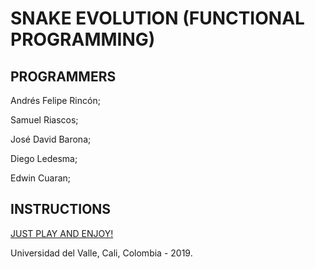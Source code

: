 # SNAKE EVOLUTION (FUNCTIONAL PROGRAMMING)


## PROGRAMMERS

Andrés Felipe Rincón;

Samuel Riascos;

José David Barona;

Diego Ledesma;

Edwin Cuaran;

## INSTRUCTIONS

[JUST PLAY AND ENJOY! ](https://davidhernandezuv.github.io/)

Universidad del Valle, Cali, Colombia - 2019.
